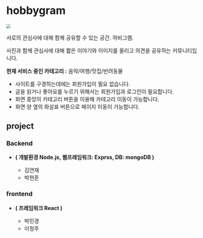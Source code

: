 # hobbygram

<img src="https://img1.daumcdn.net/thumb/R1280x0/?scode=mtistory2&fname=https%3A%2F%2Fblog.kakaocdn.net%2Fdn%2FcZAg8Z%2Fbtq3blPH0IP%2FSO2cMOGT0Ld527dn9AHzkk%2Fimg.png" style="zoom:67%;" />

서로의 관심사에 대해 함께 공유할 수 있는 공간. 하비그램.

사진과 함께 관심사에 대해 짧은 이야기와 이미지를 올리고 의견을 공유하는 커뮤니티입니다. 

**현재 서비스 중인 카테고리 :** 음악/여행/맛집/반려동물

[주소]: http://hobbygram.s3-website.ap-northeast-2.amazonaws.com/	"hobbygram"
[유튜브]: https://youtu.be/SvFizxRfeeU	"하비그램 소개 유튜브"



- 사이트를 구경하는데에는 회원가입이 필요 없습니다.
- 글을 읽거나 좋아요를 누르기 위해서는 회원가입과 로그인이 필요합니다.
- 화면 중앙의 카테고리 버튼을 이용해 카테고리 이동이 가능합니다.
- 화면 양 옆의 화살표 버튼으로 페이지 이동이 가능합니다.



## project 

### Backend 

- **( 개발환경 Node.js, 웹프레임워크:  Exprss, DB: mongoDB )**

  [깃허브]: https://github.com/JeongJoo-Lee/HobbyGram-Front	"백엔드 깃허브"

  - 김연재 
  - 박현준

### frontend

- **( 프레임워크 React )**

  [깃허브]: https://github.com/JeongJoo-Lee/HobbyGram-Front	"프론트엔드 깃허브"

  - 박민경
  - 이정주



